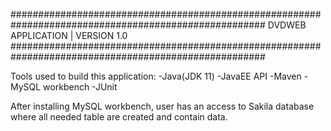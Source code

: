 ######################################################################################################
DVDWEB APPLICATION |  VERSION 1.0
######################################################################################################

Tools used to build this application:
-Java(JDK 11)
-JavaEE API
-Maven
-MySQL workbench
-JUnit

After installing MySQL workbench, user has an access to Sakila database where all needed table are created and contain data.

